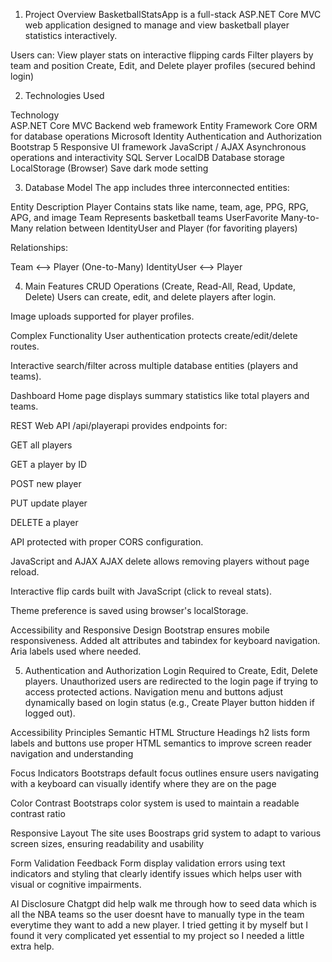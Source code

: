 1. Project Overview
BasketballStatsApp is a full-stack ASP.NET Core MVC web application designed to manage and view basketball player statistics interactively.

Users can:
View player stats on interactive flipping cards
Filter players by team and position
Create, Edit, and Delete player profiles (secured behind login)

2. Technologies Used

Technology	
ASP.NET Core MVC	        Backend web framework
Entity Framework           Core	ORM for database operations
Microsoft Identity	        Authentication and Authorization
Bootstrap 5	Responsive     UI framework
JavaScript / AJAX	        Asynchronous operations and interactivity
SQL Server LocalDB	      Database storage
LocalStorage (Browser)	  Save dark mode setting

3. Database Model
The app includes three interconnected entities:

Entity	Description
Player	Contains stats like name, team, age, PPG, RPG, APG, and image
Team	Represents basketball teams
UserFavorite	Many-to-Many relation between IdentityUser and Player (for favoriting players)

Relationships:

Team <--> Player (One-to-Many)
IdentityUser <--> Player 

4. Main Features
 CRUD Operations (Create, Read-All, Read, Update, Delete)
Users can create, edit, and delete players after login.

Image uploads supported for player profiles.

 Complex Functionality
User authentication protects create/edit/delete routes.

Interactive search/filter across multiple database entities (players and teams).

 Dashboard
Home page displays summary statistics like total players and teams.

 REST Web API
/api/playerapi provides endpoints for:

GET all players

GET a player by ID

POST new player

PUT update player

DELETE a player

API protected with proper CORS configuration.

 JavaScript and AJAX
AJAX delete allows removing players without page reload.

Interactive flip cards built with JavaScript (click to reveal stats).

Theme preference is saved using browser's localStorage.

Accessibility and Responsive Design
Bootstrap ensures mobile responsiveness.
Added alt attributes and tabindex for keyboard navigation.
Aria labels used where needed.

5. Authentication and Authorization
Login Required to Create, Edit, Delete players.
Unauthorized users are redirected to the login page if trying to access protected actions.
Navigation menu and buttons adjust dynamically based on login status (e.g., Create Player button hidden if logged out).


Accessibility Principles
Semantic HTML Structure
Headings h2 lists form labels and buttons use proper HTML semantics to improve screen reader navigation and understanding

Focus Indicators
Bootstraps default focus outlines ensure users navigating with a keyboard can visually identify where they are on the page

Color Contrast
Bootstraps color system is used to maintain a readable contrast ratio

Responsive Layout
The site uses Boostraps grid system to adapt to various screen sizes, ensuring readability and usability

Form Validation Feedback
Form display validation errors using text indicators and styling that clearly identify issues which helps user with visual or cognitive impairments.


AI Disclosure
Chatgpt did help walk me through how to seed data which is all the NBA teams so the user doesnt have to manually type in the team everytime they want to add a new player. I tried getting it by myself but I found it very complicated yet essential to my project so I needed a little extra help.


